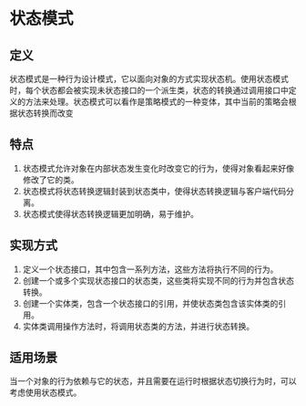 # 状态模式
## 定义
状态模式是一种行为设计模式，它以面向对象的方式实现状态机。使用状态模式时，每个状态都会被实现未状态接口的一个派生类，状态的转换通过调用接口中定义的方法来处理。状态模式可以看作是策略模式的一种变体，其中当前的策略会根据状态转换而改变
## 特点
1. 状态模式允许对象在内部状态发生变化时改变它的行为，使得对象看起来好像修改了它的类。
2. 状态模式将状态转换逻辑封装到状态类中，使得状态转换逻辑与客户端代码分离。
3. 状态模式使得状态转换逻辑更加明确，易于维护。
## 实现方式
1. 定义一个状态接口，其中包含一系列方法，这些方法将执行不同的行为。
2. 创建一个或多个实现状态接口的状态类，这些类将实现不同的行为并包含状态转换。
3. 创建一个实体类，包含一个状态接口的引用，并使状态类包含该实体类的引用。
4. 实体类调用操作方法时，将调用状态类的方法，并进行状态转换。

## 适用场景
当一个对象的行为依赖与它的状态，并且需要在运行时根据状态切换行为时，可以考虑使用状态模式。